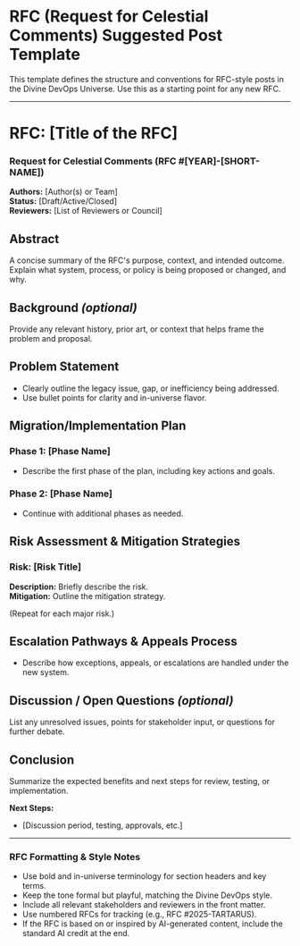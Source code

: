 # RFC (Request for Celestial Comments) Suggested Post Template

This template defines the structure and conventions for RFC-style posts in the Divine DevOps Universe. Use this as a starting point for any new RFC.

---

# RFC: [Title of the RFC]
### Request for Celestial Comments (RFC #[YEAR]-[SHORT-NAME])
**Authors:** [Author(s) or Team]  
**Status:** [Draft/Active/Closed]  
**Reviewers:** [List of Reviewers or Council]

## Abstract
A concise summary of the RFC's purpose, context, and intended outcome. Explain what system, process, or policy is being proposed or changed, and why.

## Background *(optional)*
Provide any relevant history, prior art, or context that helps frame the problem and proposal.

## Problem Statement
- Clearly outline the legacy issue, gap, or inefficiency being addressed.
- Use bullet points for clarity and in-universe flavor.

## Migration/Implementation Plan
### Phase 1: [Phase Name]
- Describe the first phase of the plan, including key actions and goals.

### Phase 2: [Phase Name]
- Continue with additional phases as needed.

## Risk Assessment & Mitigation Strategies
### Risk: [Risk Title]
**Description:** Briefly describe the risk.  
**Mitigation:** Outline the mitigation strategy.

(Repeat for each major risk.)

## Escalation Pathways & Appeals Process
- Describe how exceptions, appeals, or escalations are handled under the new system.

## Discussion / Open Questions *(optional)*
List any unresolved issues, points for stakeholder input, or questions for further debate.

## Conclusion
Summarize the expected benefits and next steps for review, testing, or implementation.

**Next Steps:**  
- [Discussion period, testing, approvals, etc.]

---

### RFC Formatting & Style Notes
- Use bold and in-universe terminology for section headers and key terms.
- Keep the tone formal but playful, matching the Divine DevOps style.
- Include all relevant stakeholders and reviewers in the front matter.
- Use numbered RFCs for tracking (e.g., RFC #2025-TARTARUS).
- If the RFC is based on or inspired by AI-generated content, include the standard AI credit at the end.
